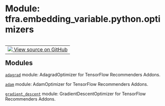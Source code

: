 <div itemscope itemtype="http://developers.google.com/ReferenceObject">
<meta itemprop="name" content="tfra.embedding_variable.python.optimizers" />
<meta itemprop="path" content="Stable" />
</div>

# Module: tfra.embedding_variable.python.optimizers


<table class="tfo-notebook-buttons tfo-api" align="left">

<td>
  <a target="_blank" href="https://github.com/tensorflow/recommenders-addons/tree/master/tensorflow_recommenders_addons/embedding_variable/python/optimizers/__init__.py">
    <img src="https://www.tensorflow.org/images/GitHub-Mark-32px.png" />
    View source on GitHub
  </a>
</td></table>







## Modules

[`adagrad`](../../../tfra/embedding_variable/python/optimizers/adagrad.md) module: AdagradOptimizer for TensorFlow Recommenders Addons.

[`adam`](../../../tfra/embedding_variable/python/optimizers/adam.md) module: AdamOptimizer for TensorFlow Recommenders Addons.

[`gradient_descent`](../../../tfra/embedding_variable/python/optimizers/gradient_descent.md) module: GradientDescentOptimizer for TensorFlow Recommenders Addons.

